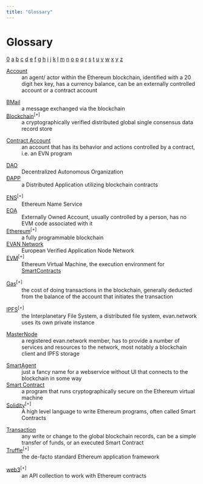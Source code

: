 ```yaml
---
title: "Glossary"
---
```

# Glossary

<a href="#0">0</a>
<a href="#a">a</a>
<a href="#b">b</a>
<a href="#c">c</a>
<a href="#d">d</a>
<a href="#e">e</a>
<a href="#f">f</a>
<a href="#g">g</a>
<a href="#h">h</a>
<a href="#i">i</a>
<a href="#j">j</a>
<a href="#k">k</a>
<a href="#l">l</a>
<a href="#m">m</a>
<a href="#n">n</a>
<a href="#o">o</a>
<a href="#p">p</a>
<a href="#q">q</a>
<a href="#r">r</a>
<a href="#s">s</a>
<a href="#t">t</a>
<a href="#u">u</a>
<a href="#v">v</a>
<a href="#w">w</a>
<a href="#x">x</a>
<a href="#y">y</a>
<a href="#z">z</a>

<a id="0"></a>
<dl>
<dt><a href="/doc/account">Account</a></dt><dd>an agent/ actor within the Ethereum blockchain, identified with a 20 digit hex key, has a currency balance, can be an externally controlled account or a contract account</dd>
</dl>
<a id="a"></a>
<dl>
<dt></dt><dd></dd>
</dl>
<a id="b"></a>
<dl>
<dt><a href="/tutorial/Mailbox/">BMail</a></dt><dd>a message exchanged via the blockchain</dd>
<dt><a href="https://en.wikipedia.org/wiki/Blockchain/">Blockchain</a><sup>[+]</sup></dt><dd>a cryptographically verified distributed global single consensus data record store</dd>
<dt></dt><dd></dd>
</dl>
<a id="c"></a>
<dl>
<dt><a href="/doc/account#contract-account">Contract Account</a></dt><dd>an account that has its behavior and actions controlled by a contract, i.e. an EVN program</dd>
<dt></dt><dd></dd>
</dl>
<a id="d"></a>
<dl>
<dt><a href="/doc/dao">DAO</a></dt><dd>Decentralized Autonomous Organization</dd>
<dt><a href="/dapps/basics">ÐAPP</a></dt><dd>a Distributed Application utilizing blockchain contracts</dd>
</dl>
<a id="e"></a>
<dl>
<dt><a href="https://ens.domains/">ENS</a><sup>[+]</sup></dt><dd>Ethereum Name Service</dd>
<dt><a href="/doc/account#eoa">EOA</a></dt><dd>Externally Owned Account, usually controlled by a person, has no EVM code associated with it</dd>
<dt><a href="https://www.ethereum.org/">Ethereum</a><sup>[+]</sup></dt><dd>a fully programmable blockchain</dd>
<dt><a href="/doc/network">EVAN Network</a></dt><dd>European Verified Application Node Network</dd>
<dt><a href="http://www.ethdocs.org/en/latest/introduction/what-is-ethereum.html#ethereum-virtual-machine">EVM</a><sup>[+]</sup></dt><dd>Ethereum Virtual Machine, the execution environment for <a href="doc/smartcontracts">SmartContracts</a></dd>
</dl>
<a id="f"></a>
<dl>
<dt></dt><dd></dd>
</dl>
<a id="g"></a>
<dl>
<dt><a href="http://ethdocs.org/en/latest/ether.html#gas-and-ether">Gas</a><sup>[+]</sup></dt><dd>the cost of doing transactions in the blockchain, generally deducted from the balance of the account that initiates the transaction</dd>
</dl>
<a id="h"></a>
<dl>
<dt></dt><dd></dd>
</dl>
<a id="i"></a>
<dl>
<dt><a href="https://ipfs.io">IPFS</a><sup>[+]</sup></dt><dd>the Interplanetary File System, a distributed file system, evan.network uses its own private instance</dd>
</dl>
<a id="j"></a>
<dl>
<dt></dt><dd></dd>
</dl>
<a id="k"></a>
<dl>
<dt></dt><dd></dd>
</dl>
<a id="l"></a>
<dl>
<dt></dt><dd></dd>
</dl>
<a id="m"></a>
<dl>
<dt><a href="/doc/masternode">MasterNode</a></dt><dd>a registered evan.network member, has to provide a number of services and resources to the network, most notably a blockchain client and IPFS storage</dd>
</dl>
<a id="n"></a>
<dl>
<dt></dt><dd></dd>
</dl>
<a id="o"></a>
<dl>
<dt></dt><dd></dd>
</dl>
<a id="p"></a>
<dl>
<dt></dt><dd></dd>
</dl>
<a id="q"></a>
<dl>
<dt></dt><dd></dd>
</dl>
<a id="r"></a>
<dl>
<dt></dt><dd></dd>
</dl>
<a id="s"></a>
<dl>
<dt><a href="/dev/smart-agents">SmartAgent</a></dt><dd>just a fancy name for a webservice without UI that connects to the blockchain in some way</dd>
<dt><a href="/dev/smart-contracts">Smart Contract</a></dt><dd>a program that runs cryptographically secure on the Ethereum virtual machine</dd>
<dt><a href="https://solidity.readthedocs.io/en/v0.4.23/">Solidity</a><sup>[+]</sup></dt><dd>A high level language to write Ethereum programs, often called Smart Contracts</dd>
</dl>
<a id="t"></a>
<dl>
<dt><a href="/doc/transaction">Transaction</a></dt><dd>any write or change to the global blockchain records, can be a simple transfer of funds, or an executed Smart Contract</dd>
<dt><a href="http://truffleframework.com/">Truffle</a><sup>[+]</sup></dt><dd>the de-facto standard Ethereum application framework</dd>
</dl>
<a id="u"></a>
<dl>
<dt></dt><dd></dd>
</dl>
<a id="v"></a>
<dl>
<dt></dt><dd></dd>
</dl>
<a id="w"></a>
<dl>
<dt><a href="https://github.com/ethereum/wiki/wiki/JavaScript-API">web3</a><sup>[+]</sup></dt><dd>an API collection to work with Ethereum contracts</dd>
</dl>
<a id="x"></a>
<dl>
<dt></dt><dd></dd>
</dl>
<a id="y"></a>
<dl>
<dt></dt><dd></dd>
</dl>
<a id="z"></a>
<dl>
<dt></dt><dd></dd>
</dl>

<dl>
<dt></dt><dd></dd>
</dl>

